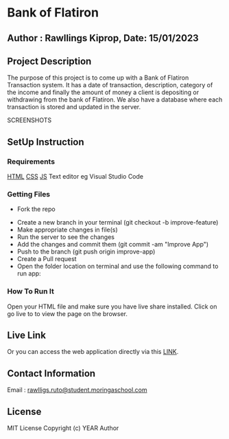 # Bank of Flatiron
## Author : Rawllings Kiprop, Date: 15/01/2023
## Project Description
The purpose of this project is to come up with a Bank of Flatiron Transaction system. It has a date of transaction, description, category of the income and finally the amount of money a client is depositing or withdrawing from the bank of Flatiron. We also have a database where each transaction is stored and updated in the server. 

SCREENSHOTS

## SetUp Instruction
### Requirements
[HTML](https://html.com/)
[CSS](https://www.w3schools.com/css/)
[JS](https://www.w3schools.com/js/)
Text editor eg Visual Studio Code

### Getting Files
* Fork the repo
- Create a new branch in your terminal (git checkout -b improve-feature)
- Make appropriate changes in file(s)
- Run the server to see the changes
- Add the changes and commit them (git commit -am "Improve App")
- Push to the branch (git push origin improve-app)
- Create a Pull request
- Open the folder location on terminal and use the following command to run app:
### How To Run It
Open your HTML file and make sure you have live share installed.
Click on go live to to view the page on the browser.

## Live Link
Or you can access the web application directly via this [LINK]().

## Contact Information
Email : rawlligs.ruto@student.moringaschool.com
## License
MIT License Copyright (c) YEAR Author